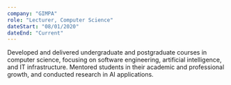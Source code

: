 ```yaml
---
company: "GIMPA"
role: "Lecturer, Computer Science"
dateStart: "08/01/2020"
dateEnd: "Current"
---
```


Developed and delivered undergraduate and postgraduate courses in computer science, focusing on software engineering, artificial intelligence, and IT infrastructure. Mentored students in their academic and professional growth, and conducted research in AI applications.
